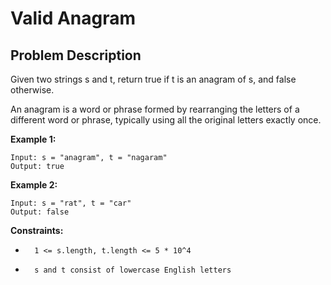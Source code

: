 # Valid Anagram

## Problem Description

Given two strings s and t, return true if t is an anagram of s, and false otherwise.

An anagram is a word or phrase formed by rearranging the letters of a different word or phrase, typically using all the original letters exactly once.

**Example 1:**

    Input: s = "anagram", t = "nagaram"
    Output: true

**Example 2:**

    Input: s = "rat", t = "car"
    Output: false

**Constraints:**

-       1 <= s.length, t.length <= 5 * 10^4
-       s and t consist of lowercase English letters